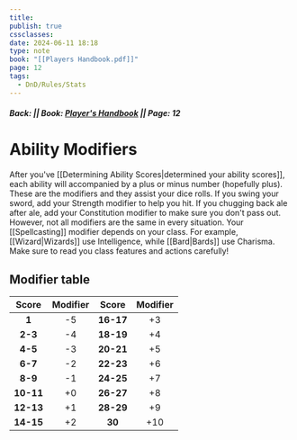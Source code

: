 ```yaml
---
title: 
publish: true
cssclasses: 
date: 2024-06-11 18:18
type: note
book: "[[Players Handbook.pdf]]"
page: 12
tags:
  - DnD/Rules/Stats
---
```

##### Back:  || Book: [Player's Handbook](https://drive.google.com/drive/folders/1O5bhpYizcIT5xxAoLOuzCRht_PVS7VSG?usp=sharing) || Page: 12

# Ability Modifiers
After you've [[Determining Ability Scores|determined your ability scores]], each ability will accompanied by a plus or minus number (hopefully plus). These are the modifiers and they assist your dice rolls. 
If you swing your sword, add your Strength modifier to help you hit. If you chugging back ale after ale, add your Constitution modifier to make sure you don't pass out.
However, not all modifiers are the same in every situation. Your [[Spellcasting]] modifier depends on your class. For example, [[Wizard|Wizards]] use Intelligence, while [[Bard|Bards]] use Charisma. Make sure to read you class features and actions carefully!


## Modifier table

| **Score** | Modifier | **Score** | Modifier |
| :-------: | :------: | :-------: | :------: |
|   **1**   |    -5    | **16-17** |    +3    |
|  **2-3**  |    -4    | **18-19** |    +4    |
|  **4-5**  |    -3    | **20-21** |    +5    |
|  **6-7**  |    -2    | **22-23** |    +6    |
|  **8-9**  |    -1    | **24-25** |    +7    |
| **10-11** |    +0    | **26-27** |    +8    |
| **12-13** |    +1    | **28-29** |    +9    |
| **14-15** |    +2    |  **30**   |   +10    |

